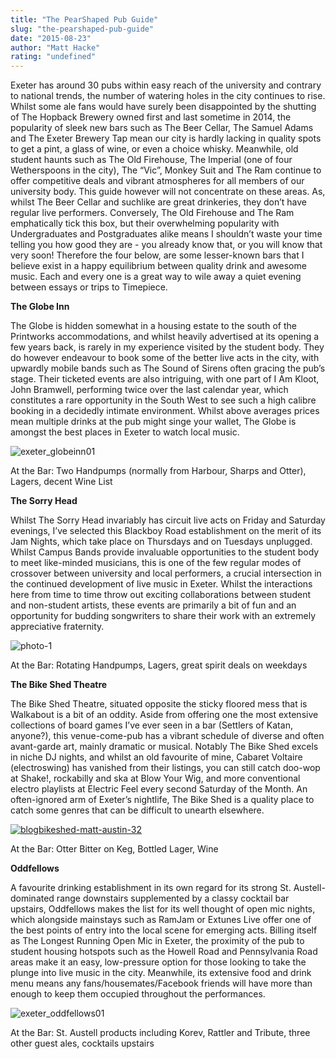 ```yaml
---
title: "The PearShaped Pub Guide"
slug: "the-pearshaped-pub-guide"
date: "2015-08-23"
author: "Matt Hacke"
rating: "undefined"
---
```


Exeter has around 30 pubs within easy reach of the university and contrary to national trends, the number of watering holes in the city continues to rise. Whilst some ale fans would have surely been disappointed by the shutting of The Hopback Brewery owned first and last sometime in 2014, the popularity of sleek new bars such as The Beer Cellar, The Samuel Adams and The Exeter Brewery Tap mean our city is hardly lacking in quality spots to get a pint, a glass of wine, or even a choice whisky. Meanwhile, old student haunts such as The Old Firehouse, The Imperial (one of four Wetherspoons in the city), The “Vic”, Monkey Suit and The Ram continue to offer competitive deals and vibrant atmospheres for all members of our university body. This guide however will not concentrate on these areas. As, whilst The Beer Cellar and suchlike are great drinkeries, they don’t have regular live performers. Conversely, The Old Firehouse and The Ram emphatically tick this box, but their overwhelming popularity with Undergraduates and Postgraduates alike means I shouldn’t waste your time telling you how good they are - you already know that, or you will know that very soon! Therefore the four below, are some lesser-known bars that I believe exist in a happy equilibrium between quality drink and awesome music. Each and every one is a great way to wile away a quiet evening between essays or trips to Timepiece.

**The Globe Inn**

The Globe is hidden somewhat in a housing estate to the south of the Printworks accommodations, and whilst heavily advertised at its opening a few years back, is rarely in my experience visited by the student body. They do however endeavour to book some of the better live acts in the city, with upwardly mobile bands such as The Sound of Sirens often gracing the pub’s stage. Their ticketed events are also intriguing, with one part of I Am Kloot, John Bramwell, performing twice over the last calendar year, which constitutes a rare opportunity in the South West to see such a high calibre booking in a decidedly intimate environment. Whilst above averages prices mean multiple drinks at the pub might singe your wallet, The Globe is amongst the best places in Exeter to watch local music.

![exeter_globeinn01](http://178.62.95.105/wp-content/uploads/2015/08/exeter_globeinn01-1024x768.jpg)

At the Bar: Two Handpumps (normally from Harbour, Sharps and Otter), Lagers, decent Wine List[](http://178.62.95.105/wp-content/uploads/2015/08/photo-1.jpg)

**The Sorry Head**

Whilst The Sorry Head invariably has circuit live acts on Friday and Saturday evenings, I’ve selected this Blackboy Road establishment on the merit of its Jam Nights, which take place on Thursdays and on Tuesdays unplugged. Whilst Campus Bands provide invaluable opportunities to the student body to meet like-minded musicians, this is one of the few regular modes of crossover between university and local performers, a crucial intersection in the continued development of live music in Exeter. Whilst the interactions here from time to time throw out exciting collaborations between student and non-student artists, these events are primarily a bit of fun and an opportunity for budding songwriters to share their work with an extremely appreciative fraternity.

![photo-1](http://178.62.95.105/wp-content/uploads/2015/08/photo-1-1024x768.jpg)

At the Bar: Rotating Handpumps, Lagers, great spirit deals on weekdays

**The Bike Shed Theatre**

The Bike Shed Theatre, situated opposite the sticky floored mess that is Walkabout is a bit of an oddity. Aside from offering one the most extensive collections of board games I’ve ever seen in a bar (Settlers of Katan, anyone?), this venue-come-pub has a vibrant schedule of diverse and often avant-garde art, mainly dramatic or musical. Notably The Bike Shed excels in niche DJ nights, and whilst an old favourite of mine, Cabaret Voltaire (electroswing) has vanished from their listings, you can still catch doo-wop at Shake!, rockabilly and ska at Blow Your Wig, and more conventional electro playlists at Electric Feel every second Saturday of the Month. An often-ignored arm of Exeter’s nightlife, The Bike Shed is a quality place to catch some genres that can be difficult to unearth elsewhere.

[![blogbikeshed-matt-austin-32](http://178.62.95.105/wp-content/uploads/2015/08/blogbikeshed-matt-austin-32-1024x955.jpg)](http://178.62.95.105/wp-content/uploads/2015/08/blogbikeshed-matt-austin-32.jpg)

At the Bar: Otter Bitter on Keg, Bottled Lager, Wine

**Oddfellows**

A favourite drinking establishment in its own regard for its strong St. Austell-dominated range downstairs supplemented by a classy cocktail bar upstairs, Oddfellows makes the list for its well thought of open mic nights, which alongside mainstays such as RamJam or Extunes Live offer one of the best points of entry into the local scene for emerging acts. Billing itself as The Longest Running Open Mic in Exeter, the proximity of the pub to student housing hotspots such as the Howell Road and Pennsylvania Road areas make it an easy, low-pressure option for those looking to take the plunge into live music in the city. Meanwhile, its extensive food and drink menu means any fans/housemates/Facebook friends will have more than enough to keep them occupied throughout the performances.

![exeter_oddfellows01](http://178.62.95.105/wp-content/uploads/2015/08/exeter_oddfellows01-1024x768.jpg)

At the Bar: St. Austell products including Korev, Rattler and Tribute, three other guest ales, cocktails upstairs

